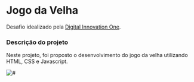 # Jogo da Velha

Desafio idealizado pela [Digital Innovation One](https://digitalinnovation.one).

### Descrição do projeto
Neste projeto, foi proposto o desenvolvimento do jogo da velha utilizando HTML, CSS e Javascript.

![#](https://user-images.githubusercontent.com/38790522/90084370-85e4a180-dceb-11ea-9072-690167b27a18.png)
